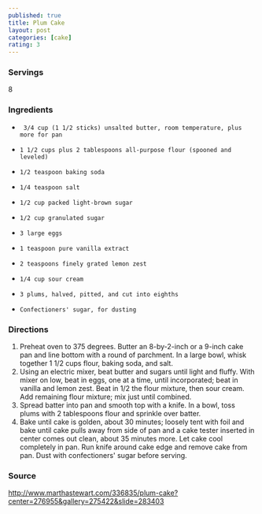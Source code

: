 ```yaml
---
published: true
title: Plum Cake
layout: post
categories: [cake]
rating: 3
---
```

### Servings
8

### Ingredients
-      3/4 cup (1 1/2 sticks) unsalted butter, room temperature, plus more for pan
-     1 1/2 cups plus 2 tablespoons all-purpose flour (spooned and leveled)
-     1/2 teaspoon baking soda
-     1/4 teaspoon salt
-     1/2 cup packed light-brown sugar
-     1/2 cup granulated sugar
-     3 large eggs
-     1 teaspoon pure vanilla extract
-     2 teaspoons finely grated lemon zest
-     1/4 cup sour cream
-     3 plums, halved, pitted, and cut into eighths
-     Confectioners' sugar, for dusting


### Directions
1. Preheat oven to 375 degrees. Butter an 8-by-2-inch or a 9-inch cake pan and line bottom with a round of parchment. In a large bowl, whisk together 1 1/2 cups flour, baking soda, and salt.
2. Using an electric mixer, beat butter and sugars until light and fluffy. With mixer on low, beat in eggs, one at a time, until incorporated; beat in vanilla and lemon zest. Beat in 1/2 the flour mixture, then sour cream. Add remaining flour mixture; mix just until combined.
3. Spread batter into pan and smooth top with a knife. In a bowl, toss plums with 2 tablespoons flour and sprinkle over batter.
4. Bake until cake is golden, about 30 minutes; loosely tent with foil and bake until cake pulls away from side of pan and a cake tester inserted in center comes out clean, about 35 minutes more. Let cake cool completely in pan. Run knife around cake edge and remove cake from pan. Dust with confectioners' sugar before serving.

### Source
<a href="http://www.marthastewart.com/336835/plum-cake?center=276955&gallery=275422&slide=283403" target="new">http://www.marthastewart.com/336835/plum-cake?center=276955&gallery=275422&slide=283403</a>
